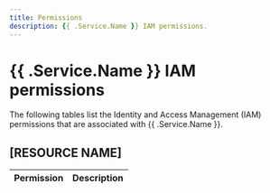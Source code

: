 ```yaml
---
title: Permissions
description: {{ .Service.Name }} IAM permissions.
---
```


# {{ .Service.Name }} IAM permissions

The following tables list the Identity and Access Management (IAM) permissions that are associated with {{ .Service.Name }}.

## [RESOURCE NAME]

| Permission | Description |
| --- | --- |
